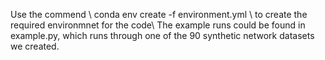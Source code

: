 Use the commend \\
conda env create -f environment.yml \\
to create the required environmnet for the code\\
The example runs could be found in example.py, which runs through one of the 90 synthetic network datasets we created.
